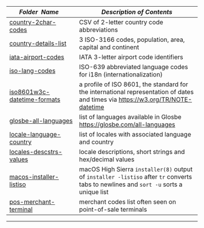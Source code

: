 |&nbsp;&nbsp;&nbsp;&nbsp;&nbsp;&nbsp;_Folder&nbsp;&nbsp;Name_&nbsp;&nbsp;&nbsp;&nbsp;&nbsp;&nbsp;| _Description of Contents_
|:--------------------|--------------------------------------------------------------------------------------------------------------------------------------------------------
| [country-2char-codes](country-2char-codes.csv) |  CSV of 2-letter country code abbreviations 
| [country-details-list](country-details-list.txt) |  3 ISO-3166 codes, population, area, capital and continent 
| [iata-airport-codes](iata-airport-codes.txt) |  IATA 3-letter airport code identifiers 
| [iso-lang-codes](iso-lang-codes.txt) |  ISO-639 abbreviated language codes for i18n (internationalization) 
| [iso8601w3c-datetime-formats](iso8601w3c-datetime-formats.txt) | a profile of ISO 8601, the standard for the international representation of dates and times via <https://w3.org/TR/NOTE-datetime>
| [glosbe-all-languages](glosbe-all-languages.txt) | list of languages available in Glosbe <https://glosbe.com/all-languages>  
| [locale-language-country](locale-language-country.txt) | list of locales with associated language and country  
| [locales-descstrs-values](locales-descstrs-values.csv) | locale descriptions, short strings and hex/decimal values  
| [macos-installer-listiso](macos-installer-listiso.txt) | macOS High Sierra `installer(8)` output of `installer -listiso` after `tr` converts tabs to newlines and `sort -u` sorts a unique list
| [pos-merchant-terminal](pos-merchant-terminal.txt) |  merchant codes list often seen on point-of-sale terminals 

* * *

